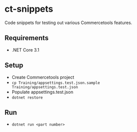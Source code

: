 # ct-snippets
Code snippets for testing out various Commercetools features. 

## Requirements
* .NET Core 3.1

## Setup
* Create Commercetools project
* `cp Training/appsettings.test.json.sample Training/appsettings.test.json`
* Populate appsettings.test.json
* `dotnet restore`

## Run
* `dotnet run <part number>`
